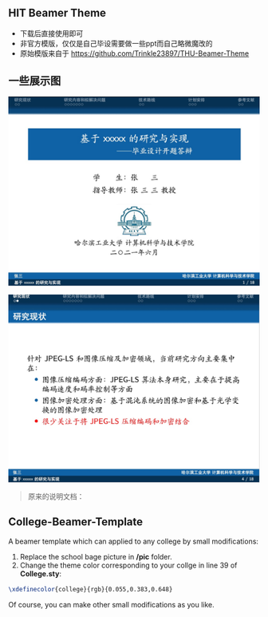 ## HIT Beamer Theme
* 下载后直接使用即可
* 非官方模版，仅仅是自己毕设需要做一些ppt而自己略微魔改的
* 原始模版来自于 https://github.com/Trinkle23897/THU-Beamer-Theme

## 一些展示图
![show1](pic/show1.png)

![show2](pic/show2.png)


> 原来的说明文档：

## College-Beamer-Template

A beamer template which can applied to any college by small modifications:

1. Replace the school bage picture in **/pic** folder.
2. Change the theme color corresponding to your collge in line 39 of **College.sty**:

``` tex
\xdefinecolor{college}{rgb}{0.055,0.383,0.648}  
```

Of course, you can make other small modifications as you like.

